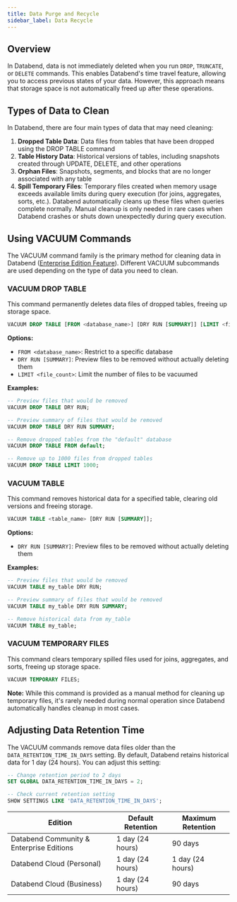 ```yaml
---
title: Data Purge and Recycle
sidebar_label: Data Recycle
---
```


## Overview

In Databend, data is not immediately deleted when you run `DROP`, `TRUNCATE`, or `DELETE` commands. This enables Databend's time travel feature, allowing you to access previous states of your data. However, this approach means that storage space is not automatically freed up after these operations.

## Types of Data to Clean

In Databend, there are four main types of data that may need cleaning:

1. **Dropped Table Data**: Data files from tables that have been dropped using the DROP TABLE command
2. **Table History Data**: Historical versions of tables, including snapshots created through UPDATE, DELETE, and other operations
3. **Orphan Files**: Snapshots, segments, and blocks that are no longer associated with any table
4. **Spill Temporary Files**: Temporary files created when memory usage exceeds available limits during query execution (for joins, aggregates, sorts, etc.). Databend automatically cleans up these files when queries complete normally. Manual cleanup is only needed in rare cases when Databend crashes or shuts down unexpectedly during query execution.

## Using VACUUM Commands

The VACUUM command family is the primary method for cleaning data in Databend ([Enterprise Edition Feature](/guides/products/dee/enterprise-features)). Different VACUUM subcommands are used depending on the type of data you need to clean.

### VACUUM DROP TABLE

This command permanently deletes data files of dropped tables, freeing up storage space.

```sql
VACUUM DROP TABLE [FROM <database_name>] [DRY RUN [SUMMARY]] [LIMIT <file_count>];
```

**Options:**
- `FROM <database_name>`: Restrict to a specific database
- `DRY RUN [SUMMARY]`: Preview files to be removed without actually deleting them
- `LIMIT <file_count>`: Limit the number of files to be vacuumed

**Examples:**

```sql
-- Preview files that would be removed
VACUUM DROP TABLE DRY RUN;

-- Preview summary of files that would be removed
VACUUM DROP TABLE DRY RUN SUMMARY;

-- Remove dropped tables from the "default" database
VACUUM DROP TABLE FROM default;

-- Remove up to 1000 files from dropped tables
VACUUM DROP TABLE LIMIT 1000;
```

### VACUUM TABLE

This command removes historical data for a specified table, clearing old versions and freeing storage.

```sql
VACUUM TABLE <table_name> [DRY RUN [SUMMARY]];
```

**Options:**
- `DRY RUN [SUMMARY]`: Preview files to be removed without actually deleting them

**Examples:**

```sql
-- Preview files that would be removed
VACUUM TABLE my_table DRY RUN;

-- Preview summary of files that would be removed
VACUUM TABLE my_table DRY RUN SUMMARY;

-- Remove historical data from my_table
VACUUM TABLE my_table;
```

### VACUUM TEMPORARY FILES

This command clears temporary spilled files used for joins, aggregates, and sorts, freeing up storage space.

```sql
VACUUM TEMPORARY FILES;
```

**Note:** While this command is provided as a manual method for cleaning up temporary files, it's rarely needed during normal operation since Databend automatically handles cleanup in most cases.

## Adjusting Data Retention Time

The VACUUM commands remove data files older than the `DATA_RETENTION_TIME_IN_DAYS` setting. By default, Databend retains historical data for 1 day (24 hours). You can adjust this setting:

```sql
-- Change retention period to 2 days
SET GLOBAL DATA_RETENTION_TIME_IN_DAYS = 2;

-- Check current retention setting
SHOW SETTINGS LIKE 'DATA_RETENTION_TIME_IN_DAYS';
```

| Edition                                  | Default Retention | Maximum Retention |
| ---------------------------------------- | ----------------- | ---------------- |
| Databend Community & Enterprise Editions | 1 day (24 hours)  | 90 days          |
| Databend Cloud (Personal)                | 1 day (24 hours)  | 1 day (24 hours) |
| Databend Cloud (Business)                | 1 day (24 hours)  | 90 days          |
